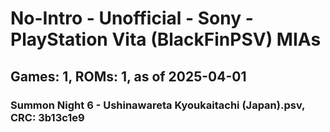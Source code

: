 # No-Intro - Unofficial - Sony - PlayStation Vita (BlackFinPSV) MIAs
## Games: 1, ROMs: 1, as of 2025-04-01

### Summon Night 6 - Ushinawareta Kyoukaitachi (Japan).psv, CRC: 3b13c1e9
